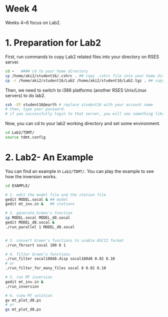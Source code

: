 Week 4
======

Weeks 4~6 focus on Lab2.

# 1. Preparation for Lab2

First, run commands to copy Lab2 related files into your directory on RSES server.
```bash
cd ~   #### cd to your home directory
cp /home/aki2/student16/.cshrc . ## copy .cshrc file into your home directory
cp -r /home/aki2/student16/Lab2 /home/aki2/student16/Lab2.tgz . ## copy Lab2 related files into you home directory
```

Then, we need to switch to i386 platforms (another RSES Unix/Linux servers) to do lab2.
```bash
ssh -XY student16@earth # replace student16 with your account name
# then, type your password.
# if you successfully login to that server, you will see something like: `student??@earth%` 
```

Now, you can cd to your lab2 working directory and set some environment.
```bash
cd Lab2/TDMT/ 
source tdmt.config 
```

# 2. Lab2- An Example

You can find an example in `Lab2/TDMT/`.
You can play the example to see how the inversion works.
```bash
cd EXAMPLE/

# 1. edit the model file and the station file
gedit MODEL.socal & ## model
gedit mt_inv.in &   ## stations

# 2. generate Green's function
cp MODEL.socal MODEL_d8.socal
gedit MODEL_d8.socal &
./run_parallel 1 MODEL_d8.socal


# 3. convert Green’s functions to usable ASCII format
./run_fkrsort socal 100 8 1

# 4. filter Green’s functions
./run_filter socal100d8.disp socal100d8 0.02 0.10
# or
./run_filter_for_many_files socal 8 0.02 0.10

# 5. run MT inversion
gedit mt_inv.in & 
./run_inversion

# 6. view MT solution
gv mt_plot_d8.ps
# or
gs mt_plot_d8.ps 
```
